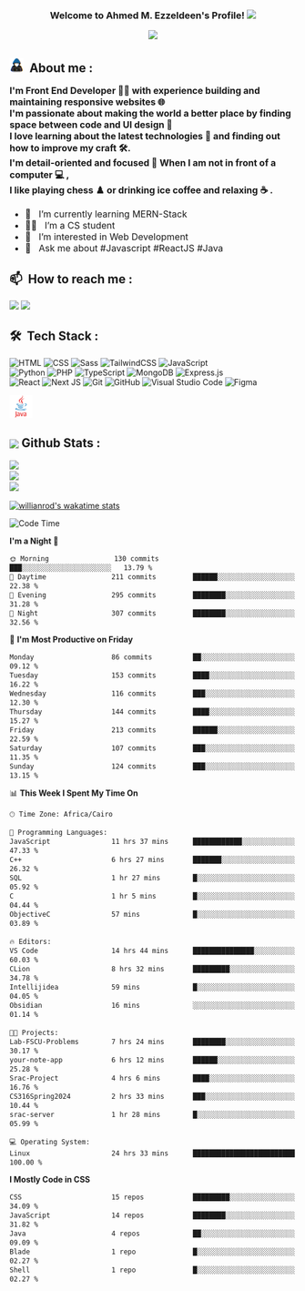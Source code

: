 <h3 align="center">
  Welcome to Ahmed M. Ezzeldeen's Profile!
  <img src="https://media.giphy.com/media/hvRJCLFzcasrR4ia7z/giphy.gif" width="28">
</h3>

<!-- Typing SVG by DenverCoder1 - https://github.com/DenverCoder1/readme-typing-svg -->
<p align="center">
  <a href="https://github.com/DenverCoder1/readme-typing-svg"><img src="https://readme-typing-svg.herokuapp.com/?lines=I'm%20Junior%20Software%20Engineer%20👨‍💻;I'm%20Front-End%20developer;Always%20learning%20new%20things&font=Fira%20Code&center=true&width=440&height=45&color=2196f3&vCenter=true&size=24"></a>
</p>

## <img src ="https://github.com/0xAbdulKhalid/0xAbdulKhalid/raw/main/assets/mdImages/about_me.gif" width=25px> &nbsp;About me :

<p Style="font-size:16px; font-weight:bold; ">
I'm Front End Developer 🧑‍💻 with experience building and maintaining responsive websites 🌐<br>
I'm passionate about making the world a better place by finding space between code and UI design 🎨<br>
I love learning about the latest technologies 🚀 and finding out how to improve my craft 🛠️.<br> I'm detail-oriented and focused 🤏 
When I am not in front of a computer 💻️ ,<br> I like playing chess ♟️ or drinking ice coffee and relaxing ☕️ .
</p>

<ul style="font-size:16px">
<li>🌱 &nbsp; I’m currently learning MERN-Stack</li>
<li>👨‍💻 &nbsp; I’m a CS student</li>
<li>👀 &nbsp; I’m interested in Web Development</li>
<li>💬 &nbsp; Ask me about #Javascript #ReactJS #Java</li>
</ul>

## 📫 &nbsp;How to reach me :

<a href="https://www.linkedin.com/in/ahmed3zzeldeen/" target="_blank"><img src="https://img.shields.io/badge/-Ahmed%20M.%20Ezzeldeen-0077B5?style=for-the-badge&logo=Linkedin&logoColor=white"/></a>
<a href="https://telegram.me/Ahmed3zzeldeen" target="_blank"><img src="https://img.shields.io/badge/-Ahmed%20M.%20Ezzeldeen-0077B5?style=for-the-badge&logo=Telegram&logoColor=white"/></a>

## 🛠 &nbsp;Tech Stack :

![HTML](https://img.shields.io/badge/HTML5-E34F26?style=for-the-badge&logo=html5&logoColor=white) ![CSS](https://img.shields.io/badge/CSS3-1572B6?style=for-the-badge&logo=css3&logoColor=white) ![Sass](https://img.shields.io/badge/Sass-CC6699?style=for-the-badge&logo=sass&logoColor=white) ![TailwindCSS](https://img.shields.io/badge/tailwindcss-%2338B2AC.svg?style=for-the-badge&logo=tailwind-css&logoColor=white) ![JavaScript](https://img.shields.io/badge/JavaScript-323330?style=for-the-badge&logo=javascript&logoColor=F7DF1E) </br> ![Python](https://img.shields.io/badge/Python-FFD43B?style=for-the-badge&logo=python&logoColor=blue) ![PHP](https://img.shields.io/badge/PHP-777BB4?style=for-the-badge&logo=php&logoColor=white) ![TypeScript](https://img.shields.io/badge/typescript-%23007ACC.svg?style=for-the-badge&logo=typescript&logoColor=white) ![MongoDB](https://img.shields.io/badge/MongoDB-%234ea94b.svg?style=for-the-badge&logo=mongodb&logoColor=white) ![Express.js](https://img.shields.io/badge/express.js-%23404d59.svg?style=for-the-badge&logo=express&logoColor=%2361DAFB) </br> ![React](https://img.shields.io/badge/react-%2320232a.svg?style=for-the-badge&logo=react&logoColor=%2361DAFB) ![Next JS](https://img.shields.io/badge/Next-black?style=for-the-badge&logo=next.js&logoColor=white) ![Git](https://img.shields.io/badge/GIT-E44C30?style=for-the-badge&logo=git&logoColor=white) ![GitHub](https://img.shields.io/badge/GitHub-100000?style=for-the-badge&logo=github&logoColor=white) ![Visual Studio Code](https://img.shields.io/badge/VSCode-0078D4?style=for-the-badge&logo=visual%20studio%20code&logoColor=white) ![Figma](https://img.shields.io/badge/figma-%23F24E1E.svg?style=for-the-badge&logo=figma&logoColor=white)&nbsp;

<a href="https://www.java.com" target="_blank"> <img src="https://raw.githubusercontent.com/devicons/devicon/master/icons/java/java-original-wordmark.svg" alt="java" width="40" height="40"/></a>

<!-- ![Figma](https://img.shields.io/badge/figma-05122A.svg?style=for-the-badge&logo=figma&logoColor=white) -->

## <img src = "https://media.giphy.com/media/iY8CRBdQXODJSCERIr/giphy.gif" align="center" width ="30px"> Github Stats :

![](https://github-readme-stats.vercel.app/api?username=Ahmed3zzeldeen&theme=tokyonight&hide_border=false&include_all_commits=false&count_private=false)<br/>
![](https://github-readme-streak-stats.herokuapp.com/?user=Ahmed3zzeldeen&theme=tokyonight&hide_border=false)<br/>
![](https://github-readme-stats.vercel.app/api/top-langs?username=Ahmed3zzeldeen&theme=tokyonight&hide_border=false&layout=compact&include_all_commits=true&count_private=false)<br/>

[![willianrod's wakatime stats](https://github-readme-stats.vercel.app/api/wakatime?username=ahmed3zzeldeen&layout=compact)](https://github.com/anuraghazra/github-readme-stats)

<!--START_SECTION:waka-->
![Code Time](http://img.shields.io/badge/Code%20Time-1%2C016%20hrs%2031%20mins-blue)

**I'm a Night 🦉** 

```text
🌞 Morning                130 commits         ███░░░░░░░░░░░░░░░░░░░░░░   13.79 % 
🌆 Daytime                211 commits         ██████░░░░░░░░░░░░░░░░░░░   22.38 % 
🌃 Evening                295 commits         ████████░░░░░░░░░░░░░░░░░   31.28 % 
🌙 Night                  307 commits         ████████░░░░░░░░░░░░░░░░░   32.56 % 
```
📅 **I'm Most Productive on Friday** 

```text
Monday                   86 commits          ██░░░░░░░░░░░░░░░░░░░░░░░   09.12 % 
Tuesday                  153 commits         ████░░░░░░░░░░░░░░░░░░░░░   16.22 % 
Wednesday                116 commits         ███░░░░░░░░░░░░░░░░░░░░░░   12.30 % 
Thursday                 144 commits         ████░░░░░░░░░░░░░░░░░░░░░   15.27 % 
Friday                   213 commits         ██████░░░░░░░░░░░░░░░░░░░   22.59 % 
Saturday                 107 commits         ███░░░░░░░░░░░░░░░░░░░░░░   11.35 % 
Sunday                   124 commits         ███░░░░░░░░░░░░░░░░░░░░░░   13.15 % 
```


📊 **This Week I Spent My Time On** 

```text
🕑︎ Time Zone: Africa/Cairo

💬 Programming Languages: 
JavaScript               11 hrs 37 mins      ████████████░░░░░░░░░░░░░   47.33 % 
C++                      6 hrs 27 mins       ███████░░░░░░░░░░░░░░░░░░   26.32 % 
SQL                      1 hr 27 mins        █░░░░░░░░░░░░░░░░░░░░░░░░   05.92 % 
C                        1 hr 5 mins         █░░░░░░░░░░░░░░░░░░░░░░░░   04.44 % 
ObjectiveC               57 mins             █░░░░░░░░░░░░░░░░░░░░░░░░   03.89 % 

🔥 Editors: 
VS Code                  14 hrs 44 mins      ███████████████░░░░░░░░░░   60.03 % 
CLion                    8 hrs 32 mins       █████████░░░░░░░░░░░░░░░░   34.78 % 
Intellijidea             59 mins             █░░░░░░░░░░░░░░░░░░░░░░░░   04.05 % 
Obsidian                 16 mins             ░░░░░░░░░░░░░░░░░░░░░░░░░   01.14 % 

🐱‍💻 Projects: 
Lab-FSCU-Problems        7 hrs 24 mins       ████████░░░░░░░░░░░░░░░░░   30.17 % 
your-note-app            6 hrs 12 mins       ██████░░░░░░░░░░░░░░░░░░░   25.28 % 
Srac-Project             4 hrs 6 mins        ████░░░░░░░░░░░░░░░░░░░░░   16.76 % 
CS316Spring2024          2 hrs 33 mins       ███░░░░░░░░░░░░░░░░░░░░░░   10.44 % 
srac-server              1 hr 28 mins        █░░░░░░░░░░░░░░░░░░░░░░░░   05.99 % 

💻 Operating System: 
Linux                    24 hrs 33 mins      █████████████████████████   100.00 % 
```

**I Mostly Code in CSS** 

```text
CSS                      15 repos            █████████░░░░░░░░░░░░░░░░   34.09 % 
JavaScript               14 repos            ████████░░░░░░░░░░░░░░░░░   31.82 % 
Java                     4 repos             ██░░░░░░░░░░░░░░░░░░░░░░░   09.09 % 
Blade                    1 repo              █░░░░░░░░░░░░░░░░░░░░░░░░   02.27 % 
Shell                    1 repo              █░░░░░░░░░░░░░░░░░░░░░░░░   02.27 % 
```




<!--END_SECTION:waka-->
